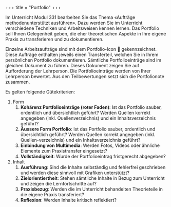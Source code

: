 +++
title = "Portfolio"
+++

Im Unterricht Modul 331 bearbeiten Sie das Thema «Aufträge methodenunterstützt ausführen». Dazu werden Sie im Unterricht verschiedene Techniken und Arbeitsweisen kennen lernen. Das Portfolio soll Ihnen Gelegenheit geben, die eher theoretischen Aspekte in Ihre eigene Praxis zu transferieren und zu dokumentieren.

Einzelne Arbeitsaufträge sind mit dem Portfolio-Icon :briefcase: gekennzeichnet. Diese Aufträge enthalten jeweils einen Transferteil, welchen Sie in Ihrem persönlichen Portfolio dokumentieren. Sämtliche Portfolioeinträge sind im gleichen Dokument zu führen. Dieses Dokument zeigen Sie auf Aufforderung der Lehrperson. Die Portfolioeinträge werden von Ihrer Lehrperson bewertet. Aus den Teilbewertungen setzt sich die Portfolionote zusammen.

Es gelten folgende Gütekriterien:

1. Form
    1. **Kohärenz Portfolioeinträge (roter Faden)**: Ist das Portfolio sauber, ordentlich und übersichtlich geführt? Werden Quellen korrekt angegeben (inkl. Quellenverzeichnis) und ein Inhaltsverzeichnis geführt? 
    2. **Äussere Form Portfolio**: Ist das Portfolio sauber, ordentlich und übersichtlich geführt? Werden Quellen korrekt angegeben (inkl. Quellen-verzeichnis) und ein Inhaltsverzeichnis geführt?
    3. **Einbindung von Multimedia**: Werden Fotos, Videos oder ähnliche Elemente zum Praxistransfer eingesetzt?
    4. **Vollständigkeit**: Wurde der Portfolioeintrag fristgerecht abgegeben?
2. Inhalt
    1. **Ausführung**: Sind die Inhalte selbständig und fehlerfrei geschrieben und werden diese sinnvoll mit Grafiken unterstützt?
    2. **Zielorientiertheit**: Stehen sämtliche Inhalte in Bezug zum Unterricht und zeigen die Lernfortschritte auf? 
    3. **Praxisbezug**: Werden die im Unterricht behandelten Theorieteile in die eigene Praxis transferiert?
    4. **Reflexion**: Werden Inhalte kritisch reflektiert?
